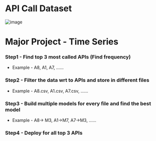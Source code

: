 # API Call Dataset
![image](https://github.com/psrana/API-Call-Dataset/assets/7460892/ab0f7d99-8911-4dcc-9628-00cc61d40947)


# Major Project - Time Series

### Step1 - Find top 3 most called APIs (Find frequency)
 - Example - A8, A1, A7, ......


### Step2 - Filter the data wrt to APIs and store in different files
- Example - A8.csv, A1.csv, A7.csv, ......

### Step3 - Build multiple models for every file and find the best model 
- Example - A8-> M3, A1->M7, A7->M3, ......

### Step4 - Deploy for all top 3 APIs
